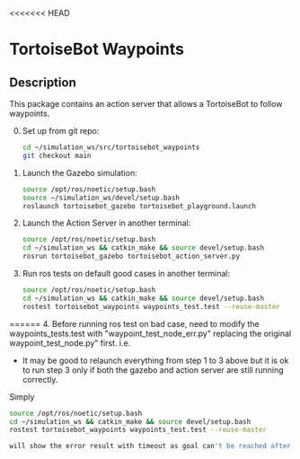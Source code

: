 <<<<<<< HEAD
# TortoiseBot Waypoints

## Description
This package contains an action server that allows a TortoiseBot to follow waypoints.

0. Set up from git repo:
   ```bash
   cd ~/simulation_ws/src/tortoisebot_waypoints
   git checkout main

1. Launch the Gazebo simulation:
   ```bash
   source /opt/ros/noetic/setup.bash
   source ~/simulation_ws/devel/setup.bash
   roslaunch tortoisebot_gazebo tortoisebot_playground.launch

2. Launch the Action Server in another terminal:
   ```bash
   source /opt/ros/noetic/setup.bash
   cd ~/simulation_ws && catkin_make && source devel/setup.bash
   rosrun tortoisebot_gazebo tortoisebot_action_server.py

3. Run ros tests on default good cases in another terminal:
   ```bash
   source /opt/ros/noetic/setup.bash
   cd ~/simulation_ws && catkin_make && source devel/setup.bash
   rostest tortoisebot_waypoints waypoints_test.test --reuse-master

======
4. Before running ros test on bad case, need to modify the waypoints_tests.test with "waypoint_test_node_err.py" replacing the original waypoint_test_node.py" first.
   i.e.
       <test test-name="test_waypoint" pkg="tortoisebot_waypoints" type="waypoint_test_node_err.py" />

   - It may be good to relaunch everything from step 1 to 3 above but it is ok to run step 3 only if both the gazebo and action server are still running correctly.

   Simply
   ```bash
   source /opt/ros/noetic/setup.bash
   cd ~/simulation_ws && catkin_make && source devel/setup.bash
   rostest tortoisebot_waypoints waypoints_test.test --reuse-master

   will show the error result with timeout as goal can't be reached after 15 seconds goal is sent.

   

